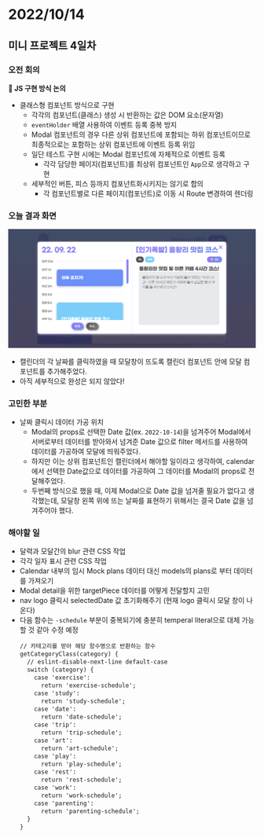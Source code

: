 # 2022/10/14

## 미니 프로젝트 4일차

### 오전 회의

**🔸 JS 구현 방식 논의**

- 클래스형 컴포넌트 방식으로 구현
  - 각각의 컴포넌트(클래스) 생성 시 반환하는 값은 DOM 요소(문자열)
  - `eventHolder` 배열 사용하여 이벤트 등록 중복 방지
  - Modal 컴포넌트의 경우 다른 상위 컴포넌트에 포함되는 하위 컴포넌트이므로 최종적으로는 포함하는 상위 컴포넌트에 이벤트 등록 위임
  - 일단 테스트 구현 시에는 Modal 컴포넌트에 자체적으로 이벤트 등록
    - 각각 담당한 페이지(컴포넌트)를 최상위 컴포넌트인 `App`으로 생각하고 구현
  - 세부적인 버튼, 피스 등까지 컴포넌트화시키지는 않기로 합의
    - 각 컴포넌트별로 다른 페이지(컴포넌트)로 이동 시 Route 변경하여 렌더링

### 오늘 결과 화면

<img src="./2022-10-14-images/image.png">

- 캘린더의 각 날짜를 클릭하였을 때 모달창이 뜨도록 캘린더 컴포넌트 안에 모달 컴포넌트를 추가해주었다.
- 아직 세부적으로 완성은 되지 않았다!

### 고민한 부분

- 날짜 클릭시 데이터 가공 위치
  - Modal의 props로 선택한 Date 값(ex. `2022-10-14`)을 넘겨주어 Modal에서 서버로부터 데이터를 받아와서 넘겨준 Date 값으로 filter 메서드를 사용하여 데이터를 가공하여 모달에 띄워주었다.
  - 하지만 이는 상위 컴포넌트인 캘린더에서 해야할 일이라고 생각하여, calendar에서 선택한 Date값으로 데이터를 가공하여 그 데이터를 Modal의 props로 전달해주었다.
  - 두번째 방식으로 했을 때, 이제 Modal으로 Date 값을 넘겨줄 필요가 없다고 생각했는데, 모달창 왼쪽 위에 뜨는 날짜를 표현하기 위해서는 결국 Date 값을 넘겨주어야 했다.

### 해야할 일

- 달력과 모달간의 blur 관련 CSS 작업
- 각각 일자 표시 관련 CSS 작업
- Calendar 내부의 임시 Mock plans 데이터 대신 models의 plans로 부터 데이터를 가져오기
- Modal detail을 위한 targetPiece 데이터를 어떻게 전달할지 고민
- nav logo 클릭시 selectedDate 값 초기화해주기 (현재 logo 클릭시 모달 창이 나온다)
- 다음 함수는 `-schedule` 부분이 중복되기에 충분히 temperal literal으로 대체 가능할 것 같아 수정 예정
  ```
  // 카테고리를 받아 해당 함수명으로 반환하는 함수
  getCategoryClass(category) {
    // eslint-disable-next-line default-case
    switch (category) {
      case 'exercise':
        return 'exercise-schedule';
      case 'study':
        return 'study-schedule';
      case 'date':
        return 'date-schedule';
      case 'trip':
        return 'trip-schedule';
      case 'art':
        return 'art-schedule';
      case 'play':
        return 'play-schedule';
      case 'rest':
        return 'rest-schedule';
      case 'work':
        return 'work-schedule';
      case 'parenting':
        return 'parenting-schedule';
    }
  }
  ```
